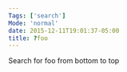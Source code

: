 ```yaml
---
Tags: ['search']
Mode: 'normal'
date: 2015-12-11T19:01:37-05:00
title: ?foo
---
```


Search for foo from bottom to top
